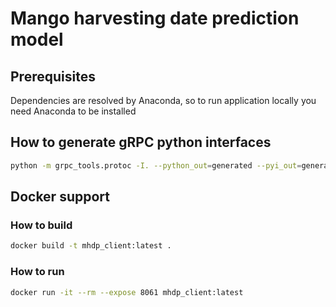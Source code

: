 # Mango harvesting date prediction model

## Prerequisites
Dependencies are resolved by Anaconda, so to run application locally you need Anaconda to be installed

## How to generate gRPC python interfaces
```bash
python -m grpc_tools.protoc -I. --python_out=generated --pyi_out=generated --grpc_python_out=generated model.proto 
```

## Docker support

### How to build
```bash
docker build -t mhdp_client:latest .
```

### How to run
```bash
docker run -it --rm --expose 8061 mhdp_client:latest
```

